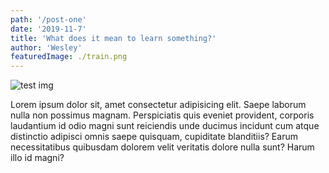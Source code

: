 ```yaml
---
path: '/post-one'
date: '2019-11-7'
title: 'What does it mean to learn something?'
author: 'Wesley'
featuredImage: ./train.png
---
```


![test img](./train.png)

Lorem ipsum dolor sit, amet consectetur adipisicing elit. Saepe
laborum nulla non possimus magnam. Perspiciatis quis eveniet
provident, corporis laudantium id odio magni sunt reiciendis unde
ducimus incidunt cum atque distinctio adipisci omnis saepe quisquam,
cupiditate blanditiis? Earum necessitatibus quibusdam dolorem velit
veritatis dolore nulla sunt? Harum illo id magni?
